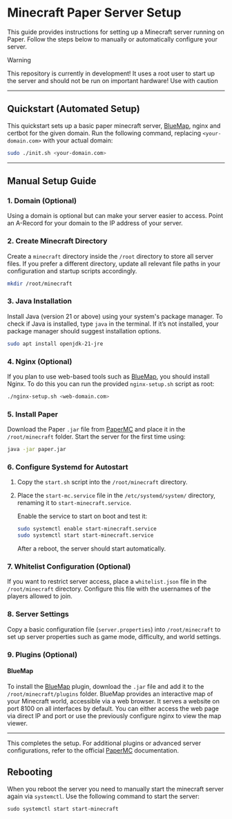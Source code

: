 # Minecraft Paper Server Setup

This guide provides instructions for setting up a Minecraft server running on Paper. Follow the steps below to manually or automatically configure your server.

> [!WARNING]  
> This repository is currently in development! It uses a root user to start up the server and should not be run on important hardware! Use with caution

---

## Quickstart (Automated Setup)

This quickstart sets up a basic paper minecraft server, [BlueMap](https://bluemap.bluecolored.de/), nginx and certbot for the given domain.
Run the following command, replacing `<your-domain.com>` with your actual domain:

```sh
sudo ./init.sh <your-domain.com>
```

---

## Manual Setup Guide

### 1. Domain (Optional)

Using a domain is optional but can make your server easier to access. Point an A-Record for your domain to the IP address of your server.

### 2. Create Minecraft Directory

Create a `minecraft` directory inside the `/root` directory to store all server files. If you prefer a different directory, update all relevant file paths in your configuration and startup scripts accordingly.

   ```sh
   mkdir /root/minecraft
   ```

### 3. Java Installation

Install Java (version 21 or above) using your system's package manager. To check if Java is installed, type `java` in the terminal. If it’s not installed, your package manager should suggest installation options.

   ```sh
   sudo apt install openjdk-21-jre
   ```

### 4. Nginx (Optional)

If you plan to use web-based tools such as [BlueMap](#bluemap), you should install Nginx. To do this you can run the provided `nginx-setup.sh` script as root:

   ```sh
   ./nginx-setup.sh <web-domain.com>
   ```

### 5. Install Paper

Download the Paper `.jar` file from [PaperMC](https://papermc.io/) and place it in the `/root/minecraft` folder. Start the server for the first time using:

   ```sh
   java -jar paper.jar
   ```

### 6. Configure Systemd for Autostart

1. Copy the `start.sh` script into the `/root/minecraft` directory.
2. Place the `start-mc.service` file in the `/etc/systemd/system/` directory, renaming it to `start-minecraft.service`.

   Enable the service to start on boot and test it:

   ```sh
   sudo systemctl enable start-minecraft.service
   sudo systemctl start start-minecraft.service
   ```

   After a reboot, the server should start automatically.

### 7. Whitelist Configuration (Optional)

If you want to restrict server access, place a `whitelist.json` file in the `/root/minecraft` directory. Configure this file with the usernames of the players allowed to join.

### 8. Server Settings

Copy a basic configuration file (`server.properties`) into `/root/minecraft` to set up server properties such as game mode, difficulty, and world settings.

### 9. Plugins (Optional)

#### BlueMap

To install the [BlueMap](https://hangar.papermc.io/Blue/BlueMap) plugin, download the `.jar` file and add it to the `/root/minecraft/plugins` folder. BlueMap provides an interactive map of your Minecraft world, accessible via a web browser. It serves a website on port 8100 on all interfaces by default. You can either access the web page via direct IP and port or use the previously configure nginx to view the map viewer.

--- 

This completes the setup. For additional plugins or advanced server configurations, refer to the official [PaperMC](https://docs.papermc.io/) documentation.

## Rebooting

When you reboot the server you need to manually start the minecraft server again via `systemctl`. Use the following command to start the server:
```
sudo systemctl start start-minecraft
```